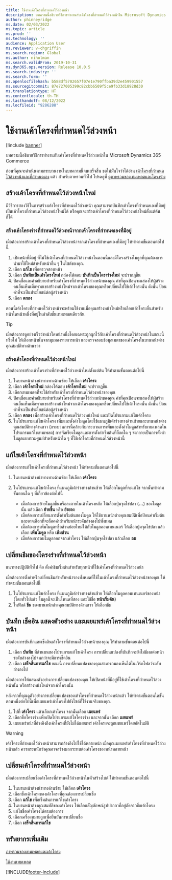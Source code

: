 ```yaml
---
title: ใช้งานเค้าโครงที่กำหนดไว้ล่วงหน้า
description: บทความนี้อธิบายวิธีการทำงานกับเค้าโครงที่กำหนดไว้ล่วงหน้าใน Microsoft Dynamics 365 Commerce
author: phinneyridge
ms.date: 02/03/2022
ms.topic: article
ms.prod: ''
ms.technology: ''
audience: Application User
ms.reviewer: v-chgriffin
ms.search.region: Global
ms.author: niholman
ms.search.validFrom: 2019-10-31
ms.dyn365.ops.version: Release 10.0.5
ms.search.industry: ''
ms.search.form: ''
ms.openlocfilehash: b588df5702657f07e1e790ffba39d2e459901557
ms.sourcegitcommit: 87e727005399c82cbb6509f5ce9fb33d18928d30
ms.translationtype: HT
ms.contentlocale: th-TH
ms.lasthandoff: 08/12/2022
ms.locfileid: "9286288"
---
```

# <a name="work-with-preset-layouts"></a>ใช้งานเค้าโครงที่กำหนดไว้ล่วงหน้า

[!include [banner](includes/banner.md)]

บทความนี้อธิบายวิธีการทำงานกับเค้าโครงที่กำหนดไว้ล่วงหน้าใน Microsoft Dynamics 365 Commerce

ก่อนที่คุณจะดำเนินตามกระบวนงานในบทความนี้จนเสร็จสิ้น ขอให้มั่นใจว่าได้อ่าน [เค้าโครงที่กำหนดไว้ล่วงหน้าและที่กำหนดเอง](templates-layouts-overview.md#preset-and-custom-layouts) แล้ว สำหรับภาพรวมทั่วไป โปรดดูที่ [ดูภาพรวมของเทมเพลตและโครงร่าง](templates-layouts-overview.md)

## <a name="create-a-new-preset-layout"></a>สร้างเค้าโครงที่กำหนดไว้ล่วงหน้าใหม่

มีวิธีการสองวิธีในการสร้างเค้าโครงที่กำหนดไว้ล่วงหน้า คุณสามารถบันทึกเค้าโครงที่กำหนดเองที่มีอยู่เป็นเค้าโครงที่กำหนดไว้ล่วงหน้าใหม่ได้ หรือคุณจะสร้างเค้าโครงที่กำหนดไว้ล่วงหน้าใหม่ตั้งแต่ต้นก็ได้

### <a name="create-a-preset-layout-from-an-existing-custom-layout"></a>สร้างเค้าโครงร่างที่กำหนดไว้ล่วงหน้าจากเค้าโครงที่กำหนดเองที่มีอยู่

เมื่อต้องการสร้างเค้าโครงที่กำหนดไว้ล่วงหน้าจากเค้าโครงที่กำหนดเองที่มีอยู่ ให้ทำตามขั้นตอนต่อไปนี้

1. เปิดหน้าที่มีอยู่ ที่ไม่ใช้เค้าโครงที่กำหนดไว้ล่วงหน้าในตอนนี้และมีโครงสร้างโมดูลที่คุณต้องการนำมาใช้ใหม่สำหรับหน้าอื่น ๆ ในไซต์ของคุณ
1. เลือก **แก้ไข** เพื่อตรวจสอบหน้า
1. เลือก **บันทึกเป็นเค้าโครงใหม่** กล่องโต้ตอบ **บันทึกเป็นโครงร่างใหม่** จะปรากฏขึ้น
1. ป้อนชื่อและคำอธิบายสำหรับเค้าโครงที่กำหนดไว้ล่วงหน้าของคุณ ค่าที่คุณป้อนจะแสดงให้ผู้สร้างคนอื่นเห็นเมื่อพวกเขาสร้างหน้าใหม่จากเค้าโครงของคุณหรือเปลี่ยนไปใช้เค้าโครงนั้น ดังนั้น ป้อนค่าที่จะเป็นประโยชน์ต่อผู้สร้างหน้า
1. เลือก **ตกลง**

ตอนนี้เค้าโครงที่กำหนดไว้ล่วงหน้าจะพร้อมใช้งานเมื่อคุณสร้างหน้าใหม่หรือเลือกเค้าโครงอื่นสำหรับหน้าใดหน้าหนึ่งที่อยู่ในลำดับชั้นเทมเพลตเดียวกัน

> [!TIP]
> เมื่อต้องการดูอย่างเร็วว่าหน้าใดหน้าหนึ่งโดยเฉพาะถูกผูกไว้กับเค้าโครงที่กำหนดไว้ล่วงหน้าในขณะนี้หรือไม่ ให้เลือกหน้านั้นจากมุมมองรายการหน้า และตรวจสอบข้อมูลเมตาของเค้าโครงในบานหน้าต่างคุณสมบัติทางด้านขวา

### <a name="create-a-new-preset-layout"></a>สร้างเค้าโครงที่กำหนดไว้ล่วงหน้าใหม่

เมื่อต้องการสร้างเค้าโครงร่างที่กำหนดไว้ล่วงหน้าใหม่ตั้งแต่ต้น ให้ทำตามขั้นตอนต่อไปนี้

1. ในบานหน้าต่างนำทางทางด้านซ้าย ให้เลือก **เค้าโครง**
1. เลือก **เค้าโครงใหม่** กล่องโต้ตอบ **เค้าโครงใหม่** จะปรากฏขึ้น
1. เลือกเทมเพลตที่จะใช้สำหรับเค้าโครงที่กำหนดไว้ล่วงหน้าของคุณ
1. ป้อนชื่อและคำอธิบายสำหรับเค้าโครงที่กำหนดไว้ล่วงหน้าของคุณ ค่าที่คุณป้อนจะแสดงให้ผู้สร้างคนอื่นเห็นเมื่อพวกเขาสร้างหน้าใหม่จากเค้าโครงของคุณหรือเปลี่ยนไปใช้เค้าโครงนั้น ดังนั้น ป้อนค่าที่จะเป็นประโยชน์ต่อผู้สร้างหน้า
1. เลือก **ตกลง** เพื่อสร้างเค้าโครงที่กำหนดไว้ล่วงหน้าใหม่ และเปิดโปรแกรมแก้ไขเค้าโครง
1. ในโปรแกรมแก้ไขเค้าโครง เพิ่มและตั้งค่าโมดูลโดยใช้แผนภูมิเค้าร่างทางด้านซ้ายและบานหน้าต่างคุณสมบัติทางด้านขวา (กระบวนการนี้คล้ายกับกระบวนการเพิ่มและตั้งค่าโมดูลสำหรับเทมเพลตในโปรแกรมแก้ไขเทมเพลต) การจัดเรียงโมดูลและการตั้งค่าเริ่มต้นที่ล็อคใด ๆ จะกลายเป็นการตั้งค่าโมดูลแบบรวมศูนย์สำหรับหน้าใด ๆ ที่ใช้เค้าโครงที่กำหนดไว้ล่วงหน้านี้

## <a name="modify-a-preset-layout"></a>แก้ไขเค้าโครงที่กำหนดไว้ล่วงหน้า

เมื่อต้องการแก้ไขเค้าโครงที่กำหนดไว้ล่วงหน้า ให้ทำตามขั้นตอนต่อไปนี้

1. ในบานหน้าต่างนำทางทางด้านซ้าย ให้เลือก **เค้าโครง**
1. ในโปรแกรมแก้ไขเค้าโครง ที่แผนภูมิเค้าร่างทางด้านซ้าย ให้เลือกโมดูลที่จะแก้ไข จากนั้นทำตามขั้นตอนใด ๆ ที่เกี่ยวข้องต่อไปนี้

    - เมื่อต้องการย้ายโมดูลขึ้นหรือลงภายในเค้าโครงหลัก ให้เลือกปุ่มจุดไข่ปลา (**...**) ของโมดูลนั้น แล้วเลือก **ย้ายขึ้น** หรือ **ย้ายลง**
    - เมื่อต้องการเปลี่ยนการตั้งค่าเริ่มต้นของโมดูล ให้ใช้บานหน้าต่างคุณสมบัติเพื่อป้อนค่าเริ่มต้นและอาจเลือกที่จะล็อคค่าสำหรับหน้าระดับล่างลงไปทั้งหมด
    - เมื่อต้องการเพิ่มโมดูลหรือส่วนย่อยใหม่ให้กับโมดูลคอนเทนเนอร์ ให้เลือกปุ่มจุดไข่ปลา แล้วเลือก **เพิ่มโมดูล** หรือ **เพิ่มส่วน**
    - เมื่อต้องการลบโมดูลออกจากเค้าโครง ให้เลือกปุ่มจุดไข่ปลา แล้วเลือก **ลบ**

## <a name="change-a-preset-layout-theme"></a>เปลี่ยนธีมของโครงร่างที่กำหนดไว้ล่วงหน้า

แนวทางปฏิบัติทั่วไป คือ ตั้งค่าธีมเริ่มต้นสำหรับทุกหน้าที่ใช้เค้าโครงที่กำหนดไว้ล่วงหน้า

เมื่อต้องการตั้งค่าหรือเปลี่ยนธีมสำหรับหน้ารองทั้งหมดที่ใช้ในเค้าโครงที่กำหนดไว้ล่วงหน้าของคุณ ให้ทำตามขั้นตอนต่อไปนี้

1. ในโปรแกรมแก้ไขเค้าโครง ที่แผนภูมิเค้าร่างทางด้านซ้าย ให้เลือกโมดูลคอนเทนเนอร์ของหน้า (โดยทั่วไปแล้ว โมดูลนี้จะเป็นโหนดที่สอง และใช้ชื่อ **หน้าเริ่มต้น**)
1. ในฟิลด์ **ธีม** ของบานหน้าต่างคุณสมบัติทางด้านขวา ให้เลือกธีม

## <a name="save-check-in-preview-and-publish-a-preset-layout"></a>บันทึก เช็คอิน แสดงตัวอย่าง และเผยแพร่เค้าโครงที่กำหนดไว้ล่วงหน้า

เมื่อต้องการบันทึกและเช็คอินเค้าโครงที่กำหนดไว้ล่วงหน้าของคุณ ให้ทำตามขั้นตอนต่อไปนี้

1. เลือก **บันทึก** ที่ด้านบนของโปรแกรมแก้ไขเค้าโครง การเปลี่ยนแปลงที่บันทึกจะยังไม่มีผลต่อหน้าระดับล่างลงไปจนกว่าจะมีการเช็คอิน
1. เลือก **เสร็จสิ้นการแก้ไข** ขณะนี้ การเปลี่ยนแปลงของคุณสามารถมองเห็นได้ในเวิร์กโฟลว์ระดับล่างลงไป

เมื่อต้องการให้แสดงตัวอย่างการเปลี่ยนแปลงของคุณ ให้เปิดหน้าที่มีอยู่ที่ใช้เค้าโครงที่กำหนดไว้ล่วงหน้านั้น หรือสร้างหน้าใหม่จากเค้าโครงนั้น

หลังจากที่คุณดูตัวอย่างการเปลี่ยนแปลงของเค้าโครงที่กำหนดไว้ล่วงหน้าแล้ว ให้ทำตามขั้นตอนใดขั้นตอนหนึ่งต่อไปนี้เพื่อเผยแพร่เค้าโครงไปยังไซต์ที่ใช้งานจริงของคุณ

1. ไปที่ **เค้าโครง** แล้วเลือกเค้าโครง จากนั้นเลือก **เผยแพร่**
1. เลือกชื่อโครงร่างเพื่อเปิดโปรแกรมแก้ไขโครงร่าง และจากนั้น เลือก **เผยแพร่**
1. เผยแพร่หน้าที่อ้างอิงถึงเค้าโครงที่ยังไม่ได้เผยแพร่ เค้าโครงจะถูกเผยแพร่โดยอัตโนมัติ

> [!WARNING]
> เค้าโครงที่กำหนดไว้ล่วงหน้าสามารถอ้างอิงไปใช้ได้หลายหน้า เมื่อคุณเผยแพร่เค้าโครงที่กำหนดไว้ล่วงหน้าแล้ว ควรตระหนักว่าคุณอาจสร้างผลกระทบต่อเค้าโครงของหน้าหลายหน้า

## <a name="rename-a-preset-layout"></a>เปลี่ยนเค้าโครงที่กำหนดไว้ล่วงหน้า

เมื่อต้องการเปลี่ยนชื่อเค้าโครงที่กำหนดไว้ล่วงหน้าในตัวสร้างไซต์ ให้ทำตามขั้นตอนต่อไปนี้

1. ในบานหน้าต่างนำทางด้านซ้าย ให้เลือก **เค้าโครง**
1. เลือกชื่อเค้าโครงของเค้าโครงที่คุณต้องการเปลี่ยนชื่อ
1. เลือก **แก้ไข** เพื่อเริ่มต้นการแก้ไขเค้าโครง
1. ในบานหน้าต่างคุณสมบัติของเค้าโครง ให้เลือกสัญลักษณ์รูปปากกาที่อยู่ถัดจากชื่อเค้าโครง
1. แก้ไขชื่อเค้าโครงได้ตามต้องการ
1. เลือกเครื่องหมายถูกเพื่อยืนยันการเปลี่ยนชื่อ
1. เลือก **เสร็จสิ้นการแก้ไข**

## <a name="additional-resources"></a>ทรัพยากรเพิ่มเติม

[ภาพรวมของเทมเพลตและเค้าโครง](templates-layouts-overview.md)

[ใช้งานเทมเพลต](work-with-templates.md)


[!INCLUDE[footer-include](../includes/footer-banner.md)]
